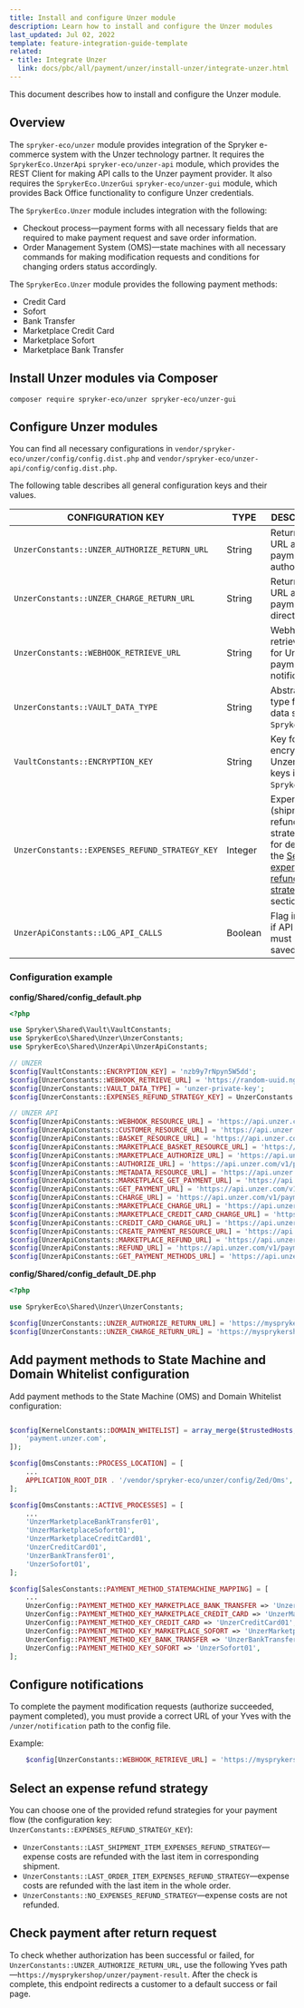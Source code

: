 ```yaml
---
title: Install and configure Unzer module
description: Learn how to install and configure the Unzer modules
last_updated: Jul 02, 2022
template: feature-integration-guide-template
related:
- title: Integrate Unzer
  link: docs/pbc/all/payment/unzer/install-unzer/integrate-unzer.html
---
```


This document describes how to install and configure the Unzer module.

## Overview

The `spryker-eco/unzer` module provides integration of the Spryker e-commerce system with the Unzer technology partner.
It requires the `SprykerEco.UnzerApi` `spryker-eco/unzer-api` module, which provides the REST Client for making API calls to the Unzer payment provider.
It also requires the `SprykerEco.UnzerGui` `spryker-eco/unzer-gui` module, which provides Back Office functionality to configure Unzer credentials.

The `SprykerEco.Unzer` module includes integration with the following:
* Checkout process—payment forms with all necessary fields that are required to make payment request and save order information.
* Order Management System (OMS)—state machines with all necessary commands for making modification requests and conditions for changing orders status accordingly.

The `SprykerEco.Unzer` module provides the following payment methods:
* Credit Card
* Sofort
* Bank Transfer
* Marketplace Credit Card
* Marketplace Sofort
* Marketplace Bank Transfer

## Install Unzer modules via Composer

```
composer require spryker-eco/unzer spryker-eco/unzer-gui
```

## Configure Unzer modules

You can find all necessary configurations in `vendor/spryker-eco/unzer/config/config.dist.php` and `vendor/spryker-eco/unzer-api/config/config.dist.php`.

The following table describes all general configuration keys and their values.

| CONFIGURATION KEY | TYPE | DESCRIPTION |
|---|---|---|
| `UnzerConstants::UNZER_AUTHORIZE_RETURN_URL`   | String | Return back URL after payment authorization.                                 |
| `UnzerConstants::UNZER_CHARGE_RETURN_URL`      | String | Return back URL after payment direct charge.                                 |
| `UnzerConstants::WEBHOOK_RETRIEVE_URL`         | String | Webhook retrieve URL for Unzer payment notifications.                        |
| `UnzerConstants::VAULT_DATA_TYPE`              | String | Abstract data type for Unzer data saved in `Spryker.Vault`.                  |
| `VaultConstants::ENCRYPTION_KEY`               | String | Key for encrypting Unzer private keys in `Spryker.Vault`. |
| `UnzerConstants::EXPENSES_REFUND_STRATEGY_KEY` | Integer | Expense (shipment) refund strategy key. for details, see the [Select an expense refund strategies](#select-an-expense-refund-strategy) section. |
| `UnzerApiConstants::LOG_API_CALLS`             | Boolean | Flag indicating if API calls log must be saved.                       |

### Configuration example

**config/Shared/config_default.php**

```php
<?php

use Spryker\Shared\Vault\VaultConstants;
use SprykerEco\Shared\Unzer\UnzerConstants;
use SprykerEco\Shared\UnzerApi\UnzerApiConstants;

// UNZER
$config[VaultConstants::ENCRYPTION_KEY] = 'nzb9y7rNpyn5W5dd';
$config[UnzerConstants::WEBHOOK_RETRIEVE_URL] = 'https://random-uuid.ngrok.io/unzer/notification';
$config[UnzerConstants::VAULT_DATA_TYPE] = 'unzer-private-key';
$config[UnzerConstants::EXPENSES_REFUND_STRATEGY_KEY] = UnzerConstants::LAST_SHIPMENT_ITEM_EXPENSES_REFUND_STRATEGY;

// UNZER API
$config[UnzerApiConstants::WEBHOOK_RESOURCE_URL] = 'https://api.unzer.com/v1/webhooks';
$config[UnzerApiConstants::CUSTOMER_RESOURCE_URL] = 'https://api.unzer.com/v1/customers/%s';
$config[UnzerApiConstants::BASKET_RESOURCE_URL] = 'https://api.unzer.com/v2/baskets';
$config[UnzerApiConstants::MARKETPLACE_BASKET_RESOURCE_URL] = 'https://api.unzer.com/v2/marketplace/baskets';
$config[UnzerApiConstants::MARKETPLACE_AUTHORIZE_URL] = 'https://api.unzer.com/v1/marketplace/payments/authorize';
$config[UnzerApiConstants::AUTHORIZE_URL] = 'https://api.unzer.com/v1/payments/authorize';
$config[UnzerApiConstants::METADATA_RESOURCE_URL] = 'https://api.unzer.com/v1/metadata';
$config[UnzerApiConstants::MARKETPLACE_GET_PAYMENT_URL] = 'https://api.unzer.com/v1/marketplace/payments/%s';
$config[UnzerApiConstants::GET_PAYMENT_URL] = 'https://api.unzer.com/v1/payments/%s';
$config[UnzerApiConstants::CHARGE_URL] = 'https://api.unzer.com/v1/payments/charges';
$config[UnzerApiConstants::MARKETPLACE_CHARGE_URL] = 'https://api.unzer.com/v1/marketplace/payments/charges';
$config[UnzerApiConstants::MARKETPLACE_CREDIT_CARD_CHARGE_URL] = 'https://api.unzer.com/v1/marketplace/payments/%s/authorize/%s/charges';
$config[UnzerApiConstants::CREDIT_CARD_CHARGE_URL] = 'https://api.unzer.com/v1/payments/%s/charges';
$config[UnzerApiConstants::CREATE_PAYMENT_RESOURCE_URL] = 'https://api.unzer.com/v1/types/%s';
$config[UnzerApiConstants::MARKETPLACE_REFUND_URL] = 'https://api.unzer.com/v1/marketplace/payments/%s/charges/%s/cancels';
$config[UnzerApiConstants::REFUND_URL] = 'https://api.unzer.com/v1/payments/%s/charges/%s/cancels';
$config[UnzerApiConstants::GET_PAYMENT_METHODS_URL] = 'https://api.unzer.com/v1/keypair';
```


**config/Shared/config_default_DE.php**

```php
<?php

use SprykerEco\Shared\Unzer\UnzerConstants;

$config[UnzerConstants::UNZER_AUTHORIZE_RETURN_URL] = 'https://mysprykershop/unzer/payment-result';
$config[UnzerConstants::UNZER_CHARGE_RETURN_URL] = 'https://mysprykershop/unzer/payment-result';
```

## Add payment methods to State Machine and Domain Whitelist configuration

Add payment methods to the State Machine (OMS) and Domain Whitelist configuration:

```php

$config[KernelConstants::DOMAIN_WHITELIST] = array_merge($trustedHosts, [
    'payment.unzer.com',
]);

$config[OmsConstants::PROCESS_LOCATION] = [
    ...
    APPLICATION_ROOT_DIR . '/vendor/spryker-eco/unzer/config/Zed/Oms',
];

$config[OmsConstants::ACTIVE_PROCESSES] = [
    ...
    'UnzerMarketplaceBankTransfer01',
    'UnzerMarketplaceSofort01',
    'UnzerMarketplaceCreditCard01',
    'UnzerCreditCard01',
    'UnzerBankTransfer01',
    'UnzerSofort01',
];

$config[SalesConstants::PAYMENT_METHOD_STATEMACHINE_MAPPING] = [
    ...
    UnzerConfig::PAYMENT_METHOD_KEY_MARKETPLACE_BANK_TRANSFER => 'UnzerMarketplaceBankTransfer01',
    UnzerConfig::PAYMENT_METHOD_KEY_MARKETPLACE_CREDIT_CARD => 'UnzerMarketplaceCreditCard01',
    UnzerConfig::PAYMENT_METHOD_KEY_CREDIT_CARD => 'UnzerCreditCard01',
    UnzerConfig::PAYMENT_METHOD_KEY_MARKETPLACE_SOFORT => 'UnzerMarketplaceSofort01',
    UnzerConfig::PAYMENT_METHOD_KEY_BANK_TRANSFER => 'UnzerBankTransfer01',
    UnzerConfig::PAYMENT_METHOD_KEY_SOFORT => 'UnzerSofort01',
];

 ```

## Configure notifications

To complete the payment modification requests (authorize succeeded, payment completed), you must provide a correct URL of your Yves with the `/unzer/notification` path to the config file.

Example:

```php
    $config[UnzerConstants::WEBHOOK_RETRIEVE_URL] = 'https://mysprykershop/unzer/notification';

```

## Select an expense refund strategy

You can choose one of the provided refund strategies for your payment flow (the configuration key: `UnzerConstants::EXPENSES_REFUND_STRATEGY_KEY`):
* `UnzerConstants::LAST_SHIPMENT_ITEM_EXPENSES_REFUND_STRATEGY`—expense costs are refunded with the last item in corresponding shipment.
* `UnzerConstants::LAST_ORDER_ITEM_EXPENSES_REFUND_STRATEGY`—expense costs are refunded with the last item in the whole order.
* `UnzerConstants::NO_EXPENSES_REFUND_STRATEGY`—expense costs are not refunded.

## Check payment after return request

To check whether authorization has been successful or failed, for `UnzerConstants::UNZER_AUTHORIZE_RETURN_URL`, use the following Yves path —`https://mysprykershop/unzer/payment-result`. After the check is complete, this endpoint redirects a customer to a default success or fail page.
